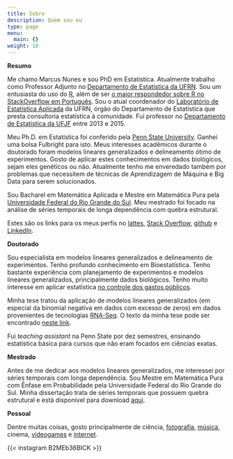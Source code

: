 ```yaml
---
title: Sobre
description: Quem sou eu
type: page
menu:
  main: {}
weight: 10
---
```


**Resumo**

Me chamo Marcus Nunes e sou PhD em Estatística. Atualmente trabalho como Professor Adjunto no [Departamento de Estatística da UFRN](http://www.estatistica.ccet.ufrn.br/). Sou um entusiasta do uso do [R](https://cran.r-project.org), além de ser [o maior respondedor sobre R no StackOverflow em Português](https://pt.stackoverflow.com/tags/r/topusers). Sou o atual coordenador do [Laboratório de Estatística Aplicada](http://www.estatistica.ccet.ufrn.br/?page_id=156) da UFRN, órgão do Departamento de Estatística que presta consultoria estatística à comunidade. Fui professor no [Departamento de Estatística da UFJF](http://www.ufjf.br/estatistica/) entre 2013 e 2015. 

Meu Ph.D. em Estatística foi conferido pela [Penn State University](http://stat.psu.edu/). Ganhei uma bolsa Fulbright para isto. Meus interesses acadêmicos durante o doutorado foram modelos lineares generalizados e delineamento ótimo de experimentos. Gosto de aplicar estes conhecimentos em dados biológicos, sejam eles genéticos ou não. Atualmente tenho me enveredado também por problemas que necessitem de técnicas de Aprendizagem de Máquina e Big Data para serem solucionados.

Sou Bacharel em Matemática Aplicada e Mestre em Matemática Pura pela [Universidade Federal do Rio Grande do Sul](http://paginas.ufrgs.br/mat). Meu mestrado foi focado na análise de séries temporais de longa dependência com quebra estrutural.

Estes são os links para os meus perfis no [lattes](http://buscatextual.cnpq.br/buscatextual/visualizacv.do?id=K4750166H6), [Stack Overflow](http://pt.stackoverflow.com/users/49033/marcus-nunes), [github](https://github.com/mnunes/) e [LinkedIn](http://www.linkedin.com/in/marcusanunes).


**Doutorado**

Sou especialista em modelos lineares generalizados e delineamento de experimentos. Tenho profundo conhecimento em Bioestatística. Tenho bastante experiência com planejamento de experimentos e modelos lineares generalizados, principalmente dados biológicos. Tenho muito interesse em aplicar estatística <a href="https://marcusnunes.me/controle-de-gastos-publicos-como-verificar-quanto-os-deputados-federais-estao-gastando/">no controle dos gastos públicos</a>.

Minha tese tratou da aplicação de modelos lineares generalizados (em especial da binomial negativa em dados com excesso de zeros) em dados provenientes de tecnologias [RNA-Seq](https://en.wikipedia.org/wiki/RNA-Seq). O texto da minha tese pode ser encontrado [neste link](/images/papers/marcus_nunes_thesis.pdf).

Fui _teaching assistant_ na Penn State por dez semestres, ensinando estatística básica para cursos que não eram focados em ciências exatas.





**Mestrado**

Antes de me dedicar aos modelos lineares generalizados, me interessei por séries temporais com longa dependência. Sou Mestre em Matemática Pura com Ênfase em Probabilidade pela Universidade Federal do Rio Grande do Sul. Minha dissertação trata de séries temporais que possuem quebra estrutural e está disponível para download [aqui](/images/papers/marcus_nunes_dissertacao.pdf).



**Pessoal**


Dentre muitas coisas, gosto principalmente de ciência, [fotografia](https://instagram.com/grandeabobora/), [música](https://www.last.fm/user/grandeabobora), cinema, [videogames](http://psnprofiles.com/grandeabobora/) e [internet](https://pinboard.in/u:grandeabobora).

{{< instagram B2MEb36BICK >}}
